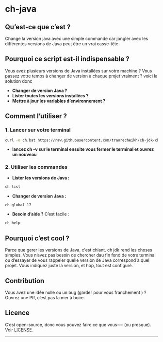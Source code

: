 # ch-java

## Qu’est-ce que c’est ?

Change la version java avec une simple commande car jongler avec les différentes versions de Java peut être un vrai casse-tête. 
## Pourquoi ce script est-il indispensable ?

Vous avez plusieurs versions de Java installées sur votre machine ? Vous passez votre temps à changer de version à chaque projet vraiment ? voici la solution donc 

- **Changer de version Java ?**
- **Lister toutes les versions installées ?**
- **Mettre à jour les variables d’environnement ?**

## Comment l’utiliser ?

### 1. Lancer sur votre terminal

```bash
curl -o ch.bat https://raw.githubusercontent.com/traorecheikh/ch-jdk-changer/refs/heads/main/ch.bat && echo. & echo Merci <3 ! Utilisez 'ch help' pour voir les commandes disponibles. Reouvrir le terminal aussi.
```

- **lancez ch -v sur le terminal ensuite vous fermer le terminal et ouvrez un nouveau**
### 2. Utiliser les commandes

- **Lister les versions de Java :**

```bash
ch list
```

- **Changer de version Java :**

```bash
ch global 17
```

- **Besoin d’aide ?** C’est facile :

```bash
ch help
```

## Pourquoi c’est cool ?

Parce que gerer les versions de Java, c'est chiant. ch jdk rend les choses simples. Vous n’avez pas besoin de chercher dau fin fond de votre terminal ou d’essayer de vous rappeler quelle version de Java correspond à quel projet. Vous indiquez juste la version, et hop, tout est configuré.

## Contribution

Vous avez une idée nulle ou un bug (garder pour vous franchement ) ? Ouvrez une PR, c’est pas la mer à boire. 

## Licence

C’est open-source, donc vous pouvez faire ce que vous--- (ou presque). Voir [LICENSE](LICENSE).

---
